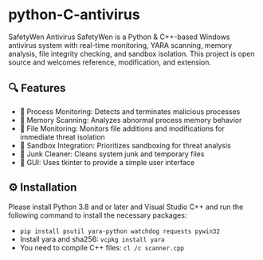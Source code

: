 # python-C-antivirus
SafetyWen Antivirus
SafetyWen is a Python & C++-based Windows antivirus system with real-time monitoring, YARA scanning, memory analysis, file integrity checking, and sandbox isolation. This project is open source and welcomes reference, modification, and extension.

## 🔍 Features
- 🧠 Process Monitoring: Detects and terminates malicious processes
- 🧬 Memory Scanning: Analyzes abnormal process memory behavior
- 📁 File Monitoring: Monitors file additions and modifications for immediate threat isolation
- 🧪 Sandbox Integration: Prioritizes sandboxing for threat analysis
- 🧹 Junk Cleaner: Cleans system junk and temporary files
- 🧰 GUI: Uses tkinter to provide a simple user interface

## ⚙️ Installation
Please install Python 3.8 and or later and Visual Studio C++ and run the following command to install the necessary packages:


- `pip install psutil yara-python watchdog requests pywin32` 
- Install yara and sha256: `vcpkg install yara`
- You need to compile C++ files: `cl /c scanner.cpp` 
